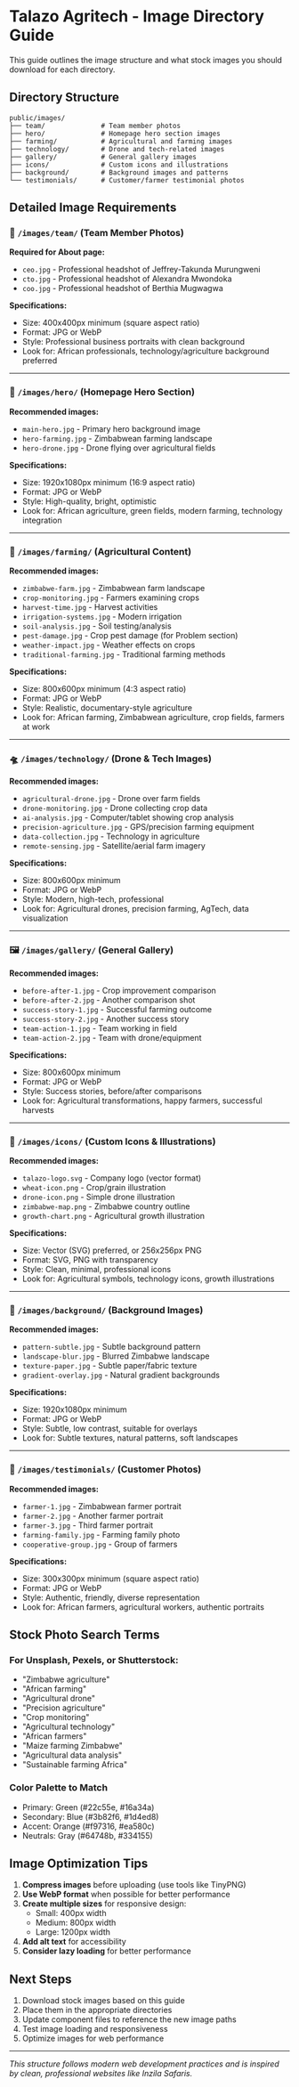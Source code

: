 # Talazo Agritech - Image Directory Guide

This guide outlines the image structure and what stock images you should download for each directory.

## Directory Structure

```
public/images/
├── team/              # Team member photos
├── hero/              # Homepage hero section images
├── farming/           # Agricultural and farming images
├── technology/        # Drone and tech-related images
├── gallery/           # General gallery images
├── icons/             # Custom icons and illustrations
├── background/        # Background images and patterns
└── testimonials/      # Customer/farmer testimonial photos
```

## Detailed Image Requirements

### 📸 `/images/team/` (Team Member Photos)

**Required for About page:**

- `ceo.jpg` - Professional headshot of Jeffrey-Takunda Murungweni
- `cto.jpg` - Professional headshot of Alexandra Mwondoka
- `coo.jpg` - Professional headshot of Berthia Mugwagwa

**Specifications:**

- Size: 400x400px minimum (square aspect ratio)
- Format: JPG or WebP
- Style: Professional business portraits with clean background
- Look for: African professionals, technology/agriculture background preferred

---

### 🌾 `/images/hero/` (Homepage Hero Section)

**Recommended images:**

- `main-hero.jpg` - Primary hero background image
- `hero-farming.jpg` - Zimbabwean farming landscape
- `hero-drone.jpg` - Drone flying over agricultural fields

**Specifications:**

- Size: 1920x1080px minimum (16:9 aspect ratio)
- Format: JPG or WebP
- Style: High-quality, bright, optimistic
- Look for: African agriculture, green fields, modern farming, technology integration

---

### 🚜 `/images/farming/` (Agricultural Content)

**Recommended images:**

- `zimbabwe-farm.jpg` - Zimbabwean farm landscape
- `crop-monitoring.jpg` - Farmers examining crops
- `harvest-time.jpg` - Harvest activities
- `irrigation-systems.jpg` - Modern irrigation
- `soil-analysis.jpg` - Soil testing/analysis
- `pest-damage.jpg` - Crop pest damage (for Problem section)
- `weather-impact.jpg` - Weather effects on crops
- `traditional-farming.jpg` - Traditional farming methods

**Specifications:**

- Size: 800x600px minimum (4:3 aspect ratio)
- Format: JPG or WebP
- Style: Realistic, documentary-style agriculture
- Look for: African farming, Zimbabwean agriculture, crop fields, farmers at work

---

### 🛸 `/images/technology/` (Drone & Tech Images)

**Recommended images:**

- `agricultural-drone.jpg` - Drone over farm fields
- `drone-monitoring.jpg` - Drone collecting crop data
- `ai-analysis.jpg` - Computer/tablet showing crop analysis
- `precision-agriculture.jpg` - GPS/precision farming equipment
- `data-collection.jpg` - Technology in agriculture
- `remote-sensing.jpg` - Satellite/aerial farm imagery

**Specifications:**

- Size: 800x600px minimum
- Format: JPG or WebP
- Style: Modern, high-tech, professional
- Look for: Agricultural drones, precision farming, AgTech, data visualization

---

### 🖼️ `/images/gallery/` (General Gallery)

**Recommended images:**

- `before-after-1.jpg` - Crop improvement comparison
- `before-after-2.jpg` - Another comparison shot
- `success-story-1.jpg` - Successful farming outcome
- `success-story-2.jpg` - Another success story
- `team-action-1.jpg` - Team working in field
- `team-action-2.jpg` - Team with drone/equipment

**Specifications:**

- Size: 800x600px minimum
- Format: JPG or WebP
- Style: Success stories, before/after comparisons
- Look for: Agricultural transformations, happy farmers, successful harvests

---

### 🎨 `/images/icons/` (Custom Icons & Illustrations)

**Recommended images:**

- `talazo-logo.svg` - Company logo (vector format)
- `wheat-icon.png` - Crop/grain illustration
- `drone-icon.png` - Simple drone illustration
- `zimbabwe-map.png` - Zimbabwe country outline
- `growth-chart.png` - Agricultural growth illustration

**Specifications:**

- Size: Vector (SVG) preferred, or 256x256px PNG
- Format: SVG, PNG with transparency
- Style: Clean, minimal, professional icons
- Look for: Agricultural symbols, technology icons, growth illustrations

---

### 🌄 `/images/background/` (Background Images)

**Recommended images:**

- `pattern-subtle.jpg` - Subtle background pattern
- `landscape-blur.jpg` - Blurred Zimbabwe landscape
- `texture-paper.jpg` - Subtle paper/fabric texture
- `gradient-overlay.jpg` - Natural gradient backgrounds

**Specifications:**

- Size: 1920x1080px minimum
- Format: JPG or WebP
- Style: Subtle, low contrast, suitable for overlays
- Look for: Subtle textures, natural patterns, soft landscapes

---

### 💬 `/images/testimonials/` (Customer Photos)

**Recommended images:**

- `farmer-1.jpg` - Zimbabwean farmer portrait
- `farmer-2.jpg` - Another farmer portrait
- `farmer-3.jpg` - Third farmer portrait
- `farming-family.jpg` - Farming family photo
- `cooperative-group.jpg` - Group of farmers

**Specifications:**

- Size: 300x300px minimum (square aspect ratio)
- Format: JPG or WebP
- Style: Authentic, friendly, diverse representation
- Look for: African farmers, agricultural workers, authentic portraits

## Stock Photo Search Terms

### For Unsplash, Pexels, or Shutterstock:

- "Zimbabwe agriculture"
- "African farming"
- "Agricultural drone"
- "Precision agriculture"
- "Crop monitoring"
- "Agricultural technology"
- "African farmers"
- "Maize farming Zimbabwe"
- "Agricultural data analysis"
- "Sustainable farming Africa"

### Color Palette to Match

- Primary: Green (#22c55e, #16a34a)
- Secondary: Blue (#3b82f6, #1d4ed8)
- Accent: Orange (#f97316, #ea580c)
- Neutrals: Gray (#64748b, #334155)

## Image Optimization Tips

1. **Compress images** before uploading (use tools like TinyPNG)
2. **Use WebP format** when possible for better performance
3. **Create multiple sizes** for responsive design:
   - Small: 400px width
   - Medium: 800px width
   - Large: 1200px width
4. **Add alt text** for accessibility
5. **Consider lazy loading** for better performance

## Next Steps

1. Download stock images based on this guide
2. Place them in the appropriate directories
3. Update component files to reference the new image paths
4. Test image loading and responsiveness
5. Optimize images for web performance

---

_This structure follows modern web development practices and is inspired by clean, professional websites like Inzila Safaris._
